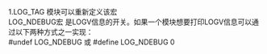 1.LOG_TAG  模块可以重新定义该宏  
  LOG_NDEBUG宏  是LOGV信息的开关。如果一个模块想要打印LOGV信息可以通过以下两种方式之一实现：  
#undef LOG_NDEBUG  或  #define LOG_NDEBUG 0

